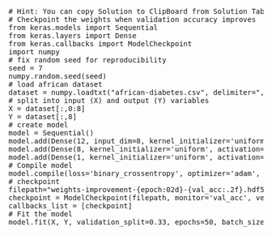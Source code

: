 <pre class="file" data-target="clipboard">
# Hint: You can copy Solution to ClipBoard from Solution Tab
# Checkpoint the weights when validation accuracy improves
from keras.models import Sequential
from keras.layers import Dense
from keras.callbacks import ModelCheckpoint
import numpy
# fix random seed for reproducibility
seed = 7
numpy.random.seed(seed)
# load african dataset
dataset = numpy.loadtxt("african-diabetes.csv", delimiter=",")
# split into input (X) and output (Y) variables
X = dataset[:,0:8]
Y = dataset[:,8]
# create model
model = Sequential()
model.add(Dense(12, input_dim=8, kernel_initializer='uniform', activation='relu'))
model.add(Dense(8, kernel_initializer='uniform', activation='relu'))
model.add(Dense(1, kernel_initializer='uniform', activation='sigmoid'))
# Compile model
model.compile(loss='binary_crossentropy', optimizer='adam', metrics=['accuracy'])
# checkpoint
filepath="weights-improvement-{epoch:02d}-{val_acc:.2f}.hdf5"
checkpoint = ModelCheckpoint(filepath, monitor='val_acc', verbose=1, save_best_only=True, mode='max')
callbacks_list = [checkpoint]
# Fit the model
model.fit(X, Y, validation_split=0.33, epochs=50, batch_size=10, callbacks=callbacks_list, verbose=0)

</pre>